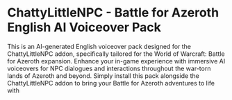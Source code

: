 # ChattyLittleNPC - Battle for Azeroth English AI Voiceover Pack
This is an AI-generated English voiceover pack designed for the ChattyLittleNPC addon, specifically tailored for the World of Warcraft: Battle for Azeroth expansion. Enhance your in-game experience with immersive AI voiceovers for NPC dialogues and interactions throughout the war-torn lands of Azeroth and beyond. Simply install this pack alongside the ChattyLittleNPC addon to bring your Battle for Azeroth adventures to life with